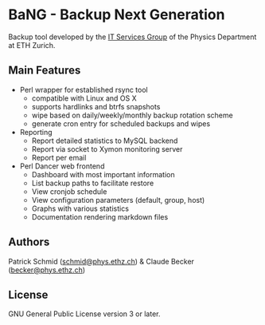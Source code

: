 BaNG - Backup Next Generation
=============================

Backup tool developed by the [IT Services Group](http://isg.phys.ethz.ch) of the Physics Department at ETH Zurich.


Main Features
-------------

  * Perl wrapper for established rsync tool
    * compatible with Linux and OS X
    * supports hardlinks and btrfs snapshots
    * wipe based on daily/weekly/monthly backup rotation scheme
    * generate cron entry for scheduled backups and wipes
  * Reporting
    * Report detailed statistics to MySQL backend
    * Report via socket to Xymon monitoring server
    * Report per email
  * Perl Dancer web frontend
    * Dashboard with most important information
    * List backup paths to facilitate restore
    * View cronjob schedule
    * View configuration parameters (default, group, host)
    * Graphs with various statistics
    * Documentation rendering markdown files


Authors
-------

Patrick Schmid (schmid@phys.ethz.ch) & Claude Becker (becker@phys.ethz.ch)


License
-------

GNU General Public License version 3 or later.
